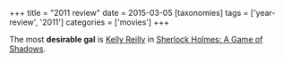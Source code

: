 +++
title = "2011 review"
date = 2015-03-05
[taxonomies]
tags = ['year-review', '2011']
categories = ['movies']
+++

The most **desirable gal** is [Kelly Reilly] in [Sherlock Holmes: A Game
of Shadows].

  [Kelly Reilly]: http://en.wikipedia.org/wiki/Kelly_Reilly
  [Sherlock Holmes: A Game of Shadows]: http://tshepang.net/sherlock-holmes-a-game-of-shadows
